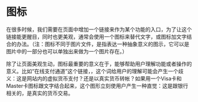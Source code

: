 # 图标

在很多时候，我们需要在页面中增加一个链接来作为某个功能的入口，为了让这个链接能更醒目，同时也更美观，通常会使用一个图标来替代文字，或图标加文字结合的办法。（注：图标不同于图片文件，是指表达一种抽象意义的图示，它可以是图片中的一部分也可以单独出来做为一个图片存在。）

除了让页面美观生动，图标最重要的意义在于，能够帮助用户理解功能或者操作的意义。比如“在线支付通道”这个链接，，这个词给用户的理解可能会产生一个歧义：这是网站内的虚拟货币支付？还是以真实货币转帐？如果用一个Visa卡和Master卡图标跟文字结合起来，这个图形立刻使用户产生一种直觉：这是跟银行相关的，是真实的货币交易。

